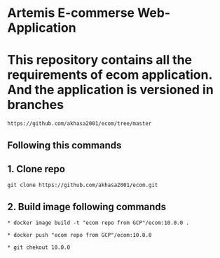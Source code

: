 # Artemis E-commerse Web-Application

# This repository contains all the requirements of ecom application. And the application is versioned in branches
```
https://github.com/akhasa2001/ecom/tree/master
```
## Following this commands 
 ## 1. Clone repo
 ```
 git clone https://github.com/akhasa2001/ecom.git
 ```

 ## 2. Build image following commands
 ```
 * docker image build -t "ecom repo from GCP"/ecom:10.0.0 .

 * docker push "ecom repo from GCP"/ecom:10.0.0 

 * git chekout 10.0.0
 ```

 
 
